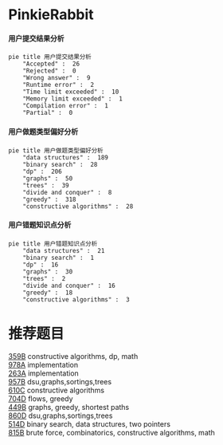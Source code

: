 # PinkieRabbit

<!-- tabs:start -->



#### **用户提交结果分析**

```mermaid
pie title 用户提交结果分析
    "Accepted" :  26
    "Rejected" :  0
    "Wrong answer" :  9
    "Runtime error" :  2
    "Time limit exceeded" :  10
    "Memory limit exceeded" :  1
    "Compilation error" :  1
    "Partial" :  0
```

#### **用户做题类型偏好分析**

```mermaid
pie title 用户做题类型偏好分析
    "data structures" :  189
    "binary search" :  28
    "dp" :  206
    "graphs" :  50
    "trees" :  39
    "divide and conquer" :  8
    "greedy" :  318
    "constructive algorithms" :  28
```
#### **用户错题知识点分析**

```mermaid
pie title 用户错题知识点分析
    "data structures" :  21
    "binary search" :  1
    "dp" :  16
    "graphs" :  30
    "trees" :  2
    "divide and conquer" :  16
    "greedy" :  18
    "constructive algorithms" :  3
```



<!-- tabs:end -->
# 推荐题目
[359B](https://codeforces.com/contest/359/problem/B)		constructive algorithms,
                        dp,
                        math		  
[978A](https://codeforces.com/contest/978/problem/A)		implementation		  
[263A](https://codeforces.com/contest/263/problem/A)		implementation		  
[957B](https://codeforces.com/contest/957/problem/B)		dsu,graphs,sortings,trees		  
[610C](https://codeforces.com/contest/610/problem/C)		constructive algorithms		  
[704D](https://codeforces.com/contest/704/problem/D)		flows,
                        greedy		  
[449B](https://codeforces.com/contest/449/problem/B)		graphs,
                        greedy,
                        shortest paths		  
[860D](https://codeforces.com/contest/860/problem/D)		dsu,graphs,sortings,trees		  
[514D](https://codeforces.com/contest/514/problem/D)		binary search,
                        data structures,
                        two pointers		  
[815B](https://codeforces.com/contest/815/problem/B)		brute force,
                        combinatorics,
                        constructive algorithms,
                        math		  
